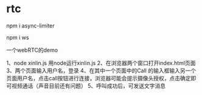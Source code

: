 # rtc
npm i async-limiter

npm i ws


一个webRTC的demo

1、node xinlin.js  用node运行xinlin.js
2、在浏览器两个窗口打开index.html页面
3、两个页面输入用户名，登录
4、在其中一个页面中的Call 的输入框输入另一个页面用户名，点击call按钮进行连接，浏览器可能会提示摄像头授权，点击确定即可视频通话（声音目前还有问题）
5、呼叫成功后，可发送文字消息
